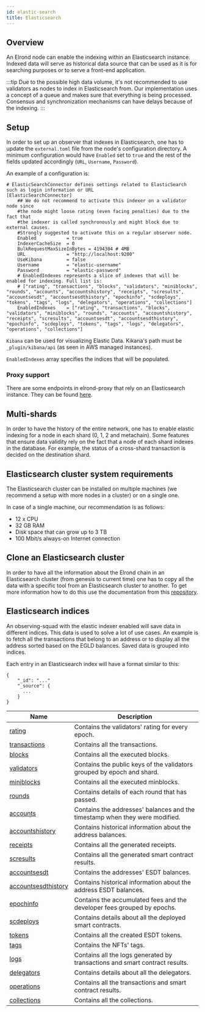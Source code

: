 ```yaml
---
id: elastic-search
title: Elasticsearch
---
```


## Overview

An Elrond node can enable the indexing within an Elasticsearch instance. Indexed data will serve as historical data source
that can be used as it is for searching purposes or to serve a front-end application.

:::tip
Due to the possible high data volume, it's not recommended to use validators as nodes to index in Elasticsearch from.
Our implementation uses a concept of a queue and makes sure that everything is being processed. Consensus and synchronization mechanisms can have delays because of the indexing.
:::

## Setup

In order to set up an observer that indexes in Elasticsearch, one has to update the `external.toml` file from the node's 
configuration directory. A minimum configuration would have `Enabled` set to `true` and the rest of the fields updated 
accordingly (`URL`, `Username`, `Password`). 

An example of a configuration is:

```
# ElasticSearchConnector defines settings related to ElasticSearch such as login information or URL
[ElasticSearchConnector]
    ## We do not recommend to activate this indexer on a validator node since
    #the node might loose rating (even facing penalties) due to the fact that
    #the indexer is called synchronously and might block due to external causes.
    #Strongly suggested to activate this on a regular observer node.
    Enabled           = true
    IndexerCacheSize  = 0
    BulkRequestMaxSizeInBytes = 4194304 # 4MB
    URL               = "http://localhost:9200"
    UseKibana         = false
    Username          = "elastic-username"
    Password          = "elastic-password"
    # EnabledIndexes represents a slice of indexes that will be enabled for indexing. Full list is:
    # ["rating", "transactions", "blocks", "validators", "miniblocks", "rounds", "accounts", "accountshistory", "receipts", "scresults", "accountsesdt", "accountsesdthistory", "epochinfo", "scdeploys", "tokens", "tags", "logs", "delegators", "operations", "collections"]
    EnabledIndexes    = ["rating", "transactions", "blocks", "validators", "miniblocks", "rounds", "accounts", "accountshistory", "receipts", "scresults", "accountsesdt", "accountsesdthistory", "epochinfo", "scdeploys", "tokens", "tags", "logs", "delegators", "operations", "collections"]
```

`Kibana` can be used for visualizing Elastic Data. Kikana's path must be `_plugin/kibana/api` (as seen in AWS managed instances).

`EnabledIndexes` array specifies the indices that will be populated. 

### Proxy support

There are some endpoints in elrond-proxy that rely on an Elasticsearch instance. They can be found [here](/sdk-and-tools/proxy#dependency-on-elastic-search).

## Multi-shards

In order to have the history of the entire network, one has to enable elastic indexing for a node in each shard (0, 1, 2 and metachain).
Some features that ensure data validity rely on the fact that a node of each shard indexes in the database. For example, the status
of a cross-shard transaction is decided on the destination shard.

## Elasticsearch cluster system requirements

The Elasticsearch cluster can be installed on multiple machines (we recommend a setup with more nodes in a cluster) or on a single one.

In case of a single machine, our recommendation is as follows:

- 12 x CPU
- 32 GB RAM
- Disk space that can grow up to 3 TB
- 100 Mbit/s always-on Internet connection

## Clone an Elasticsearch cluster

In order to have all the information about the Elrond chain in an Elasticsearch cluster (from genesis to current time) one has to copy all the data with a specific tool from an Elasticsearch cluster to another.
To get more information how to do this use the documentation from this [repository](https://github.com/ElrondNetwork/elrond-tools-go/tree/main/elasticreindexer).


## Elasticsearch indices 

An observing-squad with the elastic indexer enabled will save data in different indices. This data is used to solve a lot of use cases. An example is to fetch all the 
transactions that belong to an address or to display all the address sorted based on the EGLD balances.
Saved data is grouped into indices.

Each entry in an Elasticsearch index will have a format similar to this:

```
{
    "_id": "..."
    "_source": {
      ...
    }
}
```

| Name                                                         | Description                                                                 |
|--------------------------------------------------------------|-----------------------------------------------------------------------------|
| [rating](/sdk-and-tools/indices/es-index-rating)             | Contains the validators' rating for every epoch.                            |
| [transactions](/sdk-and-tools/indices/es-index-transactions) | Contains all the transactions.                                              |
| [blocks](/sdk-and-tools/indices/es-index-blocks)             | Contains all the executed blocks.                                           |
| [validators](/sdk-and-tools/indices/es-index-validators)     | Contains the public keys of the validators grouped by epoch and shard.      |
| [miniblocks](/)                                              | Contains all the executed minblocks.                                        |
| [rounds](/)                                                  | Contains details of each round that has passed.                             |
| [accounts](/)                                                | Contains the addresses' balances and the timestamp when they were modified. | 
| [accountshistory](/)                                         | Contains historical information about the address balances.                 |
| [receipts](/)                                                | Contains all the generated receipts.                                        |
| [scresults](/)                                               | Contains all the generated smart contract results.                          |
| [accountsesdt](/)                                            | Contains the addresses' ESDT balances.                                      |
| [accountsesdthistory](/)                                     | Contains historical information about the address ESDT balances.            |
| [epochinfo](/)                                               | Contains the accumulated fees and the developer fees grouped by epochs.     |
| [scdeploys](/)                                               | Contains details about all the deployed smart contracts.                    |
| [tokens](/)                                                  | Contains all the created ESDT tokens.                                       |
| [tags](/)                                                    | Contains the NFTs' tags.                                                    |
| [logs](/)                                                    | Contains all the logs generated by transactions and smart contract results. |
| [delegators](/)                                              | Contains details about all the delegators.                                  |
| [operations](/)                                              | Contains all the transactions and smart contract results.                   |
| [collections](/)                                             | Contains all the collections.                                               |

